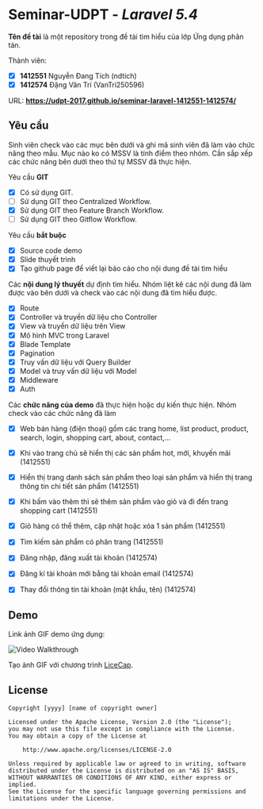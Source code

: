 ﻿# Seminar-UDPT - *Laravel 5.4*

**Tên đề tài** là một repository trong đề tài tìm hiểu của lớp Ứng dụng phân tán.

Thành viên:
* [x] **1412551** Nguyễn Đang Tích (ndtich)
* [x] **1412574** Đặng Văn Trí (VanTri250596)

URL: **https://udpt-2017.github.io/seminar-laravel-1412551-1412574/**

## Yêu cầu

Sinh viên check vào các mục bên dưới và ghi mã sinh viên đã làm vào chức năng theo mẫu. Mục nào ko có MSSV là tính điểm theo nhóm. Cần sắp xếp các chức năng bên dưới theo thứ tự MSSV đã thực hiện.

Yêu cầu **GIT**
* [x] Có sử dụng GIT.
* [ ] Sử dụng GIT theo Centralized Workflow.
* [x] Sử dụng GIT theo Feature Branch Workflow.
* [ ] Sử dụng GIT theo Gitflow Workflow.

Yêu cầu **bắt buộc**
* [x] Source code demo
* [x] Slide thuyết trình
* [x] Tạo github page để viết lại báo cáo cho nội dung đề tài tìm hiểu

Các **nội dung lý thuyết** dự định tìm hiểu. Nhóm liệt kê các nội dung đã làm được vào bên dưới và check vào các nội dung đã tìm hiểu được.
* [x] Route
* [x] Controller và truyền dữ liệu cho Controller
* [x] View và truyền dữ liệu trên View
* [x] Mô hình MVC trong Laravel
* [x] Blade Template
* [x] Pagination
* [x] Truy vấn dữ liệu với Query Builder
* [x] Model và truy vấn dữ liệu với Model
* [x] Middleware
* [x] Auth

Các **chức năng của demo** đã thực hiện hoặc dự kiến thực hiện. Nhóm check vào các chức năng đã làm
* [x] Web bán hàng (điện thoại) gồm các trang home, list product, product, search, login, shopping cart, about, contact,...
* [x] Khi vào trang chủ sẽ hiển thị các sản phẩm hot, mới, khuyến mãi (1412551)
* [x] Hiển thị trang danh sách sản phẩm theo loại sản phẩm và hiển thị trang thông tin chi tiết sản phẩm (1412551)
* [x] Khi bấm vào thêm thì sẽ thêm sản phẩm vào giỏ và đi đến trang shopping cart (1412551)
* [x] Giỏ hàng có thể thêm, cập nhật hoặc xóa 1 sản phẩm (1412551)
* [x] Tìm kiếm sản phẩm có phân trang (1412551)
* [x] Đăng nhập, đăng xuất tài khoản (1412574)
* [x] Đăng kí tài khoản mới bằng tài khoản email (1412574)
* [x] Thay đổi thông tin tài khoản (mật khẩu, tên) (1412574)


## Demo

Link ảnh GIF demo ứng dụng:


![Video Walkthrough](DemoShopMobile.gif)

Tạo ảnh GIF với chương trình [LiceCap](http://www.cockos.com/licecap/).


## License

    Copyright [yyyy] [name of copyright owner]

    Licensed under the Apache License, Version 2.0 (the "License");
    you may not use this file except in compliance with the License.
    You may obtain a copy of the License at

        http://www.apache.org/licenses/LICENSE-2.0

    Unless required by applicable law or agreed to in writing, software
    distributed under the License is distributed on an "AS IS" BASIS,
    WITHOUT WARRANTIES OR CONDITIONS OF ANY KIND, either express or implied.
    See the License for the specific language governing permissions and
    limitations under the License.
